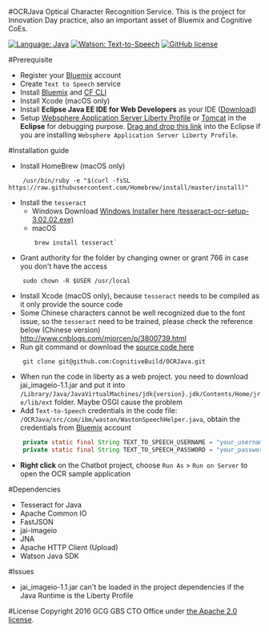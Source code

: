 #OCRJava
Optical Character Recognition Service. This is the project for Innovation Day practice, also an important asset of Bluemix and Cognitive CoEs.

[![Language: Java](https://img.shields.io/badge/language-java-black.svg?style=flat)](https://github.com/CognitiveBuild/OCRJava)
[![Watson: Text-to-Speech](https://img.shields.io/badge/watson-text--to--speech-994fd7.svg?style=flat)](https://github.com/CognitiveBuild/OCRJava)
[![GitHub license](https://img.shields.io/badge/license-Apache%202-blue.svg)](https://raw.githubusercontent.com/CognitiveBuild/Chatbot/master/LICENSE)

#Prerequisite
* Register your [Bluemix](https://console.ng.bluemix.net/) account
* Create `Text to Speech` service
* Install [Bluemix](http://clis.ng.bluemix.net/ui/home.html) and [CF CLI](https://github.com/cloudfoundry/cli/releases)
* Install Xcode (macOS only)
* Install **Eclipse Java EE IDE for Web Developers** as your IDE ([Download](http://eclipse.bluemix.net/packages/neon.1/))
* Setup [Websphere Application Server Liberty Profile](https://developer.ibm.com/wasdev/downloads/liberty-profile-using-non-eclipse-environments/) or [Tomcat](http://tomcat.apache.org/) in the **Eclipse** for debugging purpose. [Drag and drop this link](http://marketplace.eclipse.org/marketplace-client-intro?mpc_install=1778478) into the Eclipse if you are installing `Websphere Application Server Liberty Profile`.

#Installation guide

* Install HomeBrew (macOS only)
```shell
	/usr/bin/ruby -e "$(curl -fsSL https://raw.githubusercontent.com/Homebrew/install/master/install)"
```
* Install the `tesseract`
	- Windows
	Download [Windows Installer here (tesseract-ocr-setup-3.02.02.exe)](https://sourceforge.net/projects/tesseract-ocr-alt/files/)
	- macOS
	```shell
		brew install tesseract`
	```
* Grant authority for the folder by changing owner or grant 766 in case you don't have the access
```shell
	sudo chown -R $USER /usr/local
```
* Install Xcode (macOS only), because `tesseract` needs to be compiled as it only provide the source code
* Some Chinese characters cannot be well recognized due to the font issue, so the `tesseract` need to be trained, please check the reference below (Chinese version) http://www.cnblogs.com/mjorcen/p/3800739.html
* Run git command or download the [source code here](https://github.com/CognitiveBuild/OCRJava/archive/master.zip)
```shell
	git clone git@github.com:CognitiveBuild/OCRJava.git
```
- When run the code in liberty as a web project.  you need to download jai_imageio-1.1.jar and put it into `/Library/Java/JavaVirtualMachines/jdk{version}.jdk/Contents/Home/jre/lib/ext` folder. Maybe OSGI cause the problem
- Add `Text-to-Speech` credentials in the code file: `/OCRJava/src/com/ibm/waston/WastonSpeechHelper.java`, obtain the credentials from [Bluemix](https://bluemix.net/) account
```java
	private static final String TEXT_TO_SPEECH_USERNAME = "your_username";
	private static final String TEXT_TO_SPEECH_PASSWORD = "your_password";
```
* **Right click** on the Chatbot project, choose `Run As` &gt; `Run on Server` to open the OCR sample application

#Dependencies
* Tesseract for Java
* Apache Common IO
* FastJSON
* jai-imageio
* JNA
* Apache HTTP Client (Upload)
* Watson Java SDK

#Issues
* jai_imageio-1.1.jar can't be loaded in the project dependencies if the Java Runtime is the Liberty Profile

#License
Copyright 2016 GCG GBS CTO Office under [the Apache 2.0 license](LICENSE).
